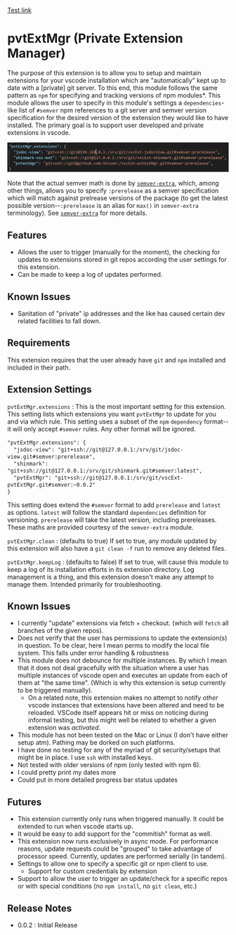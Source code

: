 

[Test link](index.html)

# pvtExtMgr (Private Extension Manager)

The purpose of this extension is to allow you to setup and maintain extensions for your vscode installation which are "automatically" kept up to date with a \[private\] git server.  To this end, this module follows the same pattern as `npm` for specifying and tracking versions of npm modules\*.  This module allows the user to specify in this module's settings a `dependencies`-like list of `#semver` npm references to a git server and semver version specification for the desired version of the extension they would like to have installed.  The primary goal is to support user developed and private extensions in vscode.  

![Settings Screenshot](screenshot.PNG "example settings for private extension manager")

Note that the actual semver math is done by [`semver-extra`](https://www.npmjs.com/package/semver-extra), which, among other things, allows you to specify `:prerelease` as a semver specification which will match against prelrease versions of the package (to get the latest possible version--`:prerelease` is an alias for `max()` in `semver-extra` terminology).  See [`semver-extra`](https://www.npmjs.com/package/semver-extra) for more details.

## Features

- Allows the user to trigger (manually for the moment), the checking for updates to extensions stored in git repos according the user settings for this extension.
- Can be made to keep a log of updates performed.

## Known Issues

- Sanitation of "private" ip addresses and the like has caused certain dev related facilities to fall down.

## Requirements

This extension requires that the user already have `git` and `npm` installed and included in their path.

## Extension Settings

`pvtExtMgr.extensions`
:   This is the most important setting for this extension.  This setting lists which extensions you want `pvtExtMgr` to update for you and via which rule.  This setting uses a subset of the `npm` `dependency` format--it will only accept `#semver` rules.  Any other format will be ignored.
  
    "pvtExtMgr.extensions": {
      "jsdoc-view": "git+ssh://git@127.0.0.1:/srv/git/jsdoc-view.git#semver:prerelease",
      "shinmark": "git+ssh://git@127.0.0.1:/srv/git/shinmark.git#semver:latest",
      "pvtExtMgr": "git+ssh://git@127.0.0.1:/srv/git/vscExt-pvtExtMgr.git#semver:~0.0.2"
    }

This setting does extend the `#semver` format to add `prerelease` and `latest` as options.  `latest` will follow the standard `dependencies` definition for versioning.  `prerelease` will take the latest version, including prereleases.  These maths are provided courtesy of the `semver-extra` module.

`pvtExtMgr.clean`
:   (defaults to true) If set to true, any module updated by this extension will also have a `git clean -f` run to remove any deleted files.

`pvtExtMgr.keepLog`
:   (defaults to false) If set to true, will cause this module to keep a log of its installation efforts in its extension directory.  Log management is a thing, and this extension doesn't make any attempt to manage them.  Intended primarily for troubleshooting.

## Known Issues

- I currently "update" extensions via fetch + checkout.  (which will `fetch` all branches of the given repos).
- Does not verify that the user has permissions to update the extension(s) in question.  To be clear, here I mean perms to modify the local file system.  This falls under error handling & robustness
- This module does not debounce for multiple instances.  By which I mean that it does not deal gracefully with the situation where a user has multiple instances of vscode open and executes an update from each of them at "the same time".  (Which is why this extension is setup currently to be triggered manually).
  - On a related note, this extension makes no attempt to notify *other* vscode instances that extensions have been altered and need to be reloaded.  VSCode itself appears hit or miss on noticing during informal testing, but this might well be related to whether a given extension was *activated*.
- This module has not been tested on the Mac or Linux (I don't have either setup atm).  Pathing may be dorked on such platforms.
- I have done no testing for any of the myriad of git security/setups that might be in place.  I use `ssh` with installed keys.
- Not tested with older versions of npm (only tested with npm 6).
- I could pretty print my dates more
- Could put in more detailed progress bar status updates

## Futures

- This extension currently only runs when triggered manually.  It could be extended to run when vscode starts up.
- It would be easy to add support for the "commitish" format as well.
- This extension now runs exclusively in async mode.  For performance reasons, update requests could be "grouped" to take advantage of processor speed.  Currently, updates are performed serially (in tandem).
- Settings to allow one to specify a specific git or npm client to use.
  - Support for custom credentials by extension
- Support to allow the user to trigger an update/check for a specific repos or with special conditions (no `npm install`, no `git clean`, etc.)

## Release Notes

- 0.0.2 : Initial Release
